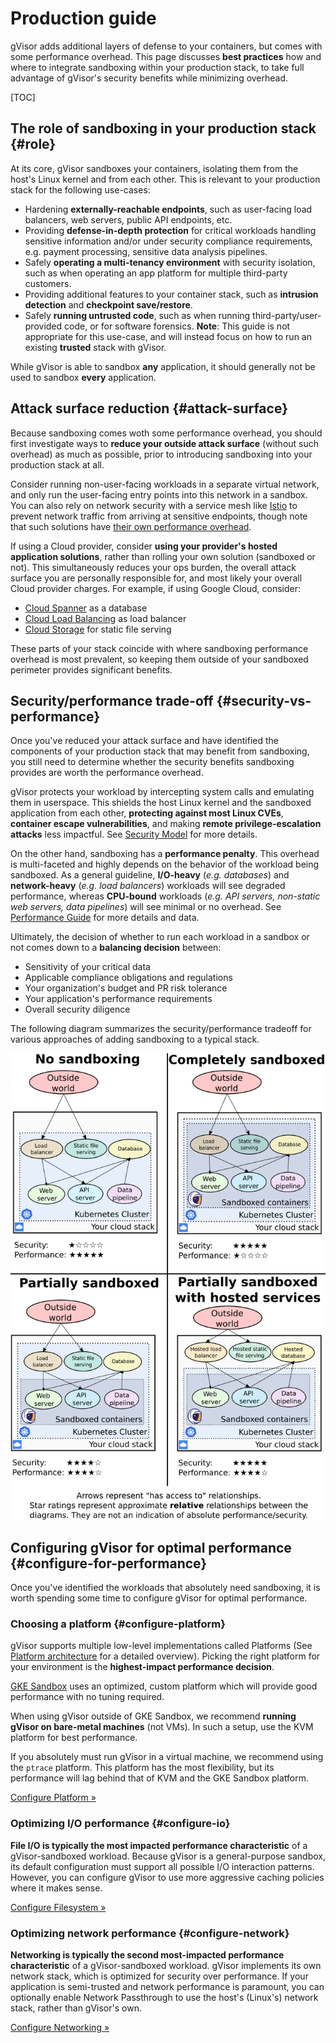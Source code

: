 # Production guide

gVisor adds additional layers of defense to your containers, but comes with some
performance overhead. This page discusses **best practices** how and where to
integrate sandboxing within your production stack, to take full advantage of
gVisor's security benefits while minimizing overhead.

[TOC]

## The role of sandboxing in your production stack {#role}

At its core, gVisor sandboxes your containers, isolating them from the host's
Linux kernel and from each other. This is relevant to your production stack for
the following use-cases:

*   Hardening **externally-reachable endpoints**, such as user-facing load
    balancers, web servers, public API endpoints, etc.
*   Providing **defense-in-depth protection** for critical workloads handling
    sensitive information and/or under security compliance requirements, e.g.
    payment processing, sensitive data analysis pipelines.
*   Safely **operating a multi-tenancy environment** with security isolation,
    such as when operating an app platform for multiple third-party customers.
*   Providing additional features to your container stack, such as **intrusion
    detection** and **checkpoint save/restore**.
*   Safely **running untrusted code**, such as when running
    third-party/user-provided code, or for software forensics. **Note**: This
    guide is not appropriate for this use-case, and will instead focus on how to
    run an existing **trusted** stack with gVisor.

While gVisor is able to sandbox **any** application, it should generally not be
used to sandbox **every** application.

## Attack surface reduction {#attack-surface}

Because sandboxing comes woth some performance overhead, you should first
investigate ways to **reduce your outside attack surface** (without such
overhead) as much as possible, prior to introducing sandboxing into your
production stack at all.

Consider running non-user-facing workloads in a separate virtual network, and
only run the user-facing entry points into this network in a sandbox. You can
also rely on network security with a service mesh like [Istio] to prevent
network traffic from arriving at sensitive endpoints, though note that such
solutions have [their own performance overhead][Istio overhead].

If using a Cloud provider, consider **using your provider's hosted application
solutions**, rather than rolling your own solution (sandboxed or not). This
simultaneously reduces your ops burden, the overall attack surface you are
personally responsible for, and most likely your overall Cloud provider charges.
For example, if using Google Cloud, consider:

*   [Cloud Spanner](https://cloud.google.com/spanner) as a database
*   [Cloud Load Balancing](https://cloud.google.com/load-balancing) as load
    balancer
*   [Cloud Storage](https://cloud.google.com/storage) for static file serving

These parts of your stack coincide with where sandboxing performance overhead is
most prevalent, so keeping them outside of your sandboxed perimeter provides
significant benefits.

## Security/performance trade-off {#security-vs-performance}

Once you've reduced your attack surface and have identified the components of
your production stack that may benefit from sandboxing, you still need to
determine whether the security benefits sandboxing provides are worth the
performance overhead.

gVisor protects your workload by intercepting system calls and emulating them in
userspace. This shields the host Linux kernel and the sandboxed application from
each other, **protecting against most Linux CVEs**, **container escape
vulnerabilities**, and making **remote privilege-escalation attacks** less
impactful. See [Security Model] for more details.

On the other hand, sandboxing has a **performance penalty**. This overhead is
multi-faceted and highly depends on the behavior of the workload being
sandboxed. As a general guideline, **I/O-heavy** (*e.g. databases*) and
**network-heavy** (*e.g. load balancers*) workloads will see degraded
performance, whereas **CPU-bound** workloads (*e.g. API servers, non-static web
servers, data pipelines*) will see minimal or no overhead. See
[Performance Guide] for more details and data.

Ultimately, the decision of whether to run each workload in a sandbox or not
comes down to a **balancing decision** between:

*   Sensitivity of your critical data
*   Applicable compliance obligations and regulations
*   Your organization's budget and PR risk tolerance
*   Your application's performance requirements
*   Overall security diligence

The following diagram summarizes the security/performance tradeoff for various
approaches of adding sandboxing to a typical stack.

![Sandboxing tradeoff](sandboxing-tradeoffs.png "Sandboxing security/performance tradeoffs.")

## Configuring gVisor for optimal performance {#configure-for-performance}

Once you've identified the workloads that absolutely need sandboxing, it is
worth spending some time to configure gVisor for optimal performance.

### Choosing a platform {#configure-platform}

gVisor supports multiple low-level implementations called Platforms (See
[Platform architecture] for a detailed overview). Picking the right platform for
your environment is the **highest-impact performance decision**.

[GKE Sandbox] uses an optimized, custom platform which will provide good
performance with no tuning required.

When using gVisor outside of GKE Sandbox, we recommend **running gVisor on
bare-metal machines** (not VMs). In such a setup, use the KVM platform for best
performance.

If you absolutely must run gVisor in a virtual machine, we recommend using the
`ptrace` platform. This platform has the most flexibility, but its performance
will lag behind that of KVM and the GKE Sandbox platform.

<a class="button" href="/docs/user_guide/platforms/">Configure Platform
&raquo;</a>

### Optimizing I/O performance {#configure-io}

**File I/O is typically the most impacted performance characteristic** of a
gVisor-sandboxed workload. Because gVisor is a general-purpose sandbox, its
default configuration must support all possible I/O interaction patterns.
However, you can configure gVisor to use more aggressive caching policies where
it makes sense.

<a class="button" href="/docs/user_guide/filesystem/">Configure Filesystem
&raquo;</a>

### Optimizing network performance {#configure-network}

**Networking is typically the second most-impacted performance characteristic**
of a gVisor-sandboxed workload. gVisor implements its own network stack, which
is optimized for security over performance. If your application is semi-trusted
and network performance is paramount, you can optionally enable Network
Passthrough to use the host's (Linux's) network stack, rather than gVisor's own.

<a class="button" href="/docs/user_guide/networking/">Configure Networking
&raquo;</a>

[Istio]: https://istio.io/
[Istio overhead]: https://istio.io/latest/docs/ops/deployment/performance-and-scalability/
[Security Model]: /docs/architecture_guide/security/
[Performance Guide]: /docs/architecture_guide/performance/
[Platform architecture]: /docs/architecture_guide/platforms/
[Spectre]: https://en.wikipedia.org/wiki/Spectre_(security_vulnerability)
[Denial-of-Service attacks]: https://httpd.apache.org/docs/trunk/misc/security_tips.html
[GKE Sandbox]: https://cloud.google.com/kubernetes-engine/docs/concepts/sandbox-pods
